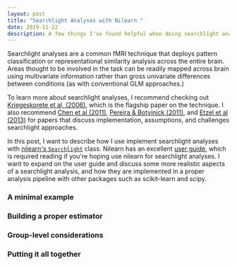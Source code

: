 ```yaml
---
layout: post
title: "Searchlight Analyses with Nilearn "
date: 2019-11-22
description: A few things I've found helpful when doing searchlight analyses
---
```


Searchlight analyses are a common fMRI technique that deploys pattern classification or representational similarity analysis across the entire brain. Areas thought to be involved in the task can be readily mapped across brain using multivariate information rather than gross univariate differences between conditions (as with conventional GLM approaches.) 

To learn more about searchlight analyses, I recommend checking out [Kriegeskorete et al, (2006)](https://www.pnas.org/content/103/10/3863.short), which is the flagship paper on the technique. I also recommend [Chen et al (2011)](https://www.sciencedirect.com/science/article/abs/pii/S1053811910010086), [Pereira & Botvinick (2011)](https://www.sciencedirect.com/science/article/abs/pii/S1053811910007585?via%3Dihub), and [Etzel et al (2013)](https://www.sciencedirect.com/science/article/abs/pii/S1053811913002917) for papers that discuss implementation, assumptions, and challenges searchlight approaches. 

In this post, I want to describe how I use implement searchlight analyses with [nilearn's `Searchlight`](https://nilearn.github.io/modules/generated/nilearn.decoding.SearchLight.html#nilearn.decoding.SearchLight) class. Nilearn has an excellent [user guide](https://nilearn.github.io/decoding/searchlight.html), which is required reading if you're hoping use nilearn for searchlight analyses. I want to expand on the user guide and discuss some more realistic aspects of a searchlight analysis, and how they are implemented in a proper analysis pipeline with other packages such as scikit-learn and scipy.       


### A minimal example


### Building a proper estimator


### Group-level considerations


### Putting it all together